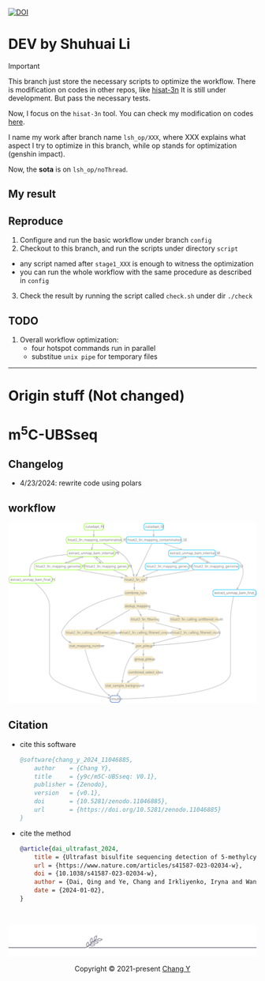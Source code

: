 [![DOI](https://zenodo.org/badge/DOI/10.5281/zenodo.11046885.svg)](https://doi.org/10.5281/zenodo.11046885)

# DEV by Shuhuai Li

> [!important]
> This branch just store the necessary scripts to optimize the workflow. There is modification on codes in other repos, like [hisat-3n](https://github.com/ASC25-SHU02/hisat2/tree/lsh_op/noThread)
> It is still under development. But pass the necessary tests.

Now, I focus on the `hisat-3n` tool. You can check my modification on codes [here](https://github.com/ASC25-SHU02/hisat2). 

I name my work after branch name `lsh_op/XXX`, where XXX explains what aspect I try to optimize in this branch, while op stands for optimization (genshin impact).

Now, the **sota** is on `lsh_op/noThread`.

## My result

## Reproduce
1. Configure and run the basic workflow under branch `config`
2. Checkout to this branch, and run the scripts under directory `script`
  - any script named after `stage1_XXX` is enough to witness the optimization
  - you can run the whole workflow with the same procedure as described in `config`
3. Check the result by running the script called `check.sh` under dir `./check`

## TODO
1. Overall workflow optimization:
    - four hotspot commands run in parallel
    - substitue `unix pipe` for temporary files

---
# Origin stuff (Not changed)

# m<sup>5</sup>C-UBSseq

## Changelog

- 4/23/2024: rewrite code using polars

## workflow

[![](./docs/flow.svg)](https://github.com/y9c/m5C-UBSseq)

## Citation

- cite this software

  ```BibTex
  @software{chang_y_2024_11046885,
      author    = {Chang Y},
      title     = {y9c/m5C-UBSseq: V0.1},
      publisher = {Zenodo},
      version   = {v0.1},
      doi       = {10.5281/zenodo.11046885},
      url       = {https://doi.org/10.5281/zenodo.11046885}
  }
  ```

- cite the method

  ```BibTex
  @article{dai_ultrafast_2024,
      title = {Ultrafast bisulfite sequencing detection of 5-methylcytosine in {DNA} and {RNA}},
      url = {https://www.nature.com/articles/s41587-023-02034-w},
      doi = {10.1038/s41587-023-02034-w},
      author = {Dai, Qing and Ye, Chang and Irkliyenko, Iryna and Wang, Yiding and Sun, Hui-Lung and Gao, Yun and Liu, Yushuai and Beadell, Alana and Perea, José and Goel, Ajay and He, Chuan},
      date = {2024-01-02},
  }
  ```

&nbsp;

<p align="center">
<img
  src="https://raw.githubusercontent.com/y9c/y9c/master/resource/footer_line.svg?sanitize=true"
/>
</p>
<p align="center">
Copyright &copy; 2021-present
<a href="https://github.com/y9c" target="_blank">Chang Y</a>
</p>
<p align="center">
